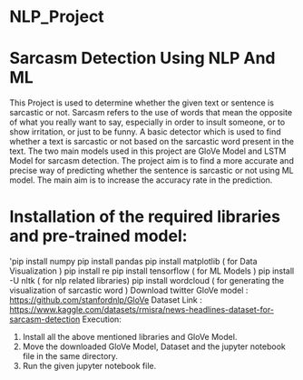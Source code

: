 # NLP_Project
# Sarcasm Detection Using NLP And ML </br>

This Project is used to determine whether the given text or sentence is sarcastic or not. Sarcasm refers to the use of words that mean the opposite of what you really want to say, especially in order to insult someone, or to show irritation, or just to be funny. A basic detector which is used to find whether a text is sarcastic or not based on the sarcastic word present in the text. The two main models used in this project are GloVe Model and LSTM Model for sarcasm detection. The project aim is to find a more accurate and precise way of predicting whether the sentence is sarcastic or not using ML model. The main aim is to increase the accuracy rate in the prediction.


# Installation of the required libraries and pre-trained model:
'pip install numpy
pip install pandas
pip install matplotlib ( for Data Visualization )
pip install re
pip install tensorflow ( for ML Models )
pip install -U nltk ( for nlp related libraries)
pip install wordcloud ( for generating the visualization of sarcastic word )
Download twitter GloVe model : https://github.com/stanfordnlp/GloVe
Dataset Link : https://www.kaggle.com/datasets/rmisra/news-headlines-dataset-for-sarcasm-detection
Execution:
1. Install all the above mentioned libraries and GloVe Model.
2. Move the downloaded GloVe Model, Dataset and the jupyter notebook file in the same directory.
3. Run the given jupyter notebook file.
